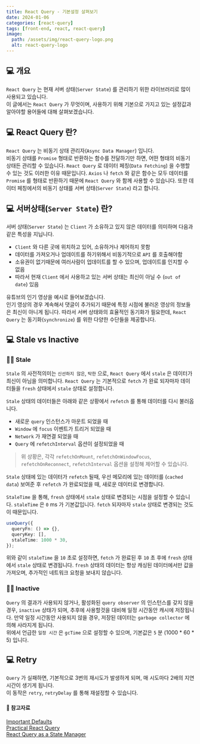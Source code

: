 ```yaml
---
title: React Query - 기본설정 살펴보기
date: 2024-01-06
categories: [react-query]
tags: [front-end, react, react-query]
image:
  path: /assets/img/react-query-logo.png
  alt: react-query-logo
---
```


## 💻 개요

`React Query` 는 현재 서버 상태(`Server State`) 를 관리하기 위한 라이브러리로 많이 사용되고 있습니다.  
이 글에서는 `React Query` 가 무엇이며, 사용하기 위해 기본으로 가지고 있는 설정값과 알아야할 용어들에 대해 살펴보겠습니다.

## 💻 React Query 란?

`React Query` 는 비동기 상태 관리자(`Async Data Manager`) 입니다.  
비동기 상태를 `Promise` 형태로 반환하는 함수를 전달하기만 하면, 어떤 형태의 비동기 상태든 관리할 수 있습니다. `React Query` 로 데이터 페칭(`Data Fetching`) 을 수행할 수 있는 것도 이러한 이유 때문입니다. `Axios` 나 `fetch` 와 같은 함수는 모두 데이터를 `Promise` 를 형태로 반환하기 때문에 `React Query` 와 함께 사용할 수 있습니다. 또한 데이터 페칭에서의 비동기 상태를 서버 상태(`Server State`) 라고 합니다.

## 💻 서버상태(`Server State`) 란?

서버 상태(`Server State`) 는 `Client` 가 소유하고 있지 않은 데이터를 의미하며 다음과 같은 특성을 지닙니다.

- `Client` 와 다른 곳에 위치하고 있어, 소유하거나 제어하지 못함
- 데이터를 가져오거나 업데이트를 하기위해서 비동기적으로 `API` 를 호출해야함
- 소유권이 없기때문에 여러사람이 업데이트를 할 수 있으며, 업데이트를 인지할 수 없음
- 따라서 현재 `Client` 에서 사용하고 있는 서버 상태는 최신이 아닐 수 (`out of date`) 있음

유튜브의 인기 영상을 예시로 들어보겠습니다.  
인기 영상의 경우 계속해서 댓글이 추가되기 때문에 특정 시점에 불러온 영상의 정보들은 최신이 아니게 됩니다.
따라서 서버 상태와의 효율적인 동기화가 필요한데, `React Query` 는 동기화(`synchronize`) 를 위한 다양한 수단들을 제공합니다.

## 💻 Stale vs Inactive

### 👨‍💻 Stale

`Stale` 의 사전적의미는 `신선하지 않은`, `탁한` 으로, `React Query` 에서 `stale` 은 데이터가 최신이 아님을 의미합니다. `React Query` 는 기본적으로 `fetch` 가 완료 되자마자 데이터들을 `fresh` 상태에서 `stale` 상태로 설정합니다.

`Stale` 상태의 데이터들은 아래와 같은 상황에서 `refetch` 를 통해 데이터를 다시 불러옵니다.

- 새로운 `query` 인스턴스가 마운트 되었을 때
- `Window` 에 `focus` 이벤트가 트리거 되었을 때
- `Network` 가 재연결 되었을 때
- `Query` 에 `refetchInterval` 옵션이 설정되었을 때

> 위 상황은, 각각 `refetchOnMount`, `refetchOnWindowFocus`, `refetchOnReconnect`, `refetchInterval` 옵션을 설정해 제어할 수 있습니다.

`Stale` 상태에 있는 데이터가 `refetch` 될때, 우선 메모리에 있는 데이터를 (`cached data`) 보여준 후 `refetch` 가 완료되었을 때, 새로운 데이터로 변경합니다.

`StaleTime` 을 통해, `fresh` 상태에서 `stale` 상태로 변경되는 시점을 설정할 수 있습니다. `staleTime` 은 `0` ms 가 기본값입니다. `fetch` 되자마자 `stale` 상태로 변경되는 것도 이 때문입니다.

```typescript
useQuery({
  queryFn: () => {},
  queryKey: [],
  staleTime: 1000 * 30,
});
```

위와 같이 `staleTime` 을 `10` 초로 설정하면, `fetch` 가 완료된 후 `10` 초 후에 `fresh` 상태에서 `stale` 상태로 변경됩니다. `fresh` 상태의 데이터는 항상 캐싱된 데이터에서만 값을 가져오며, 추가적인 네트워크 요청을 보내지 않습니다.

### 👨‍💻 Inactive

`Query` 의 결과가 사용되지 않거나, 활성화된 `query observer` 의 인스턴스를 갖지 않을 경우, `inactive` 상태가 되며, 추후에 사용할것을 대비해 일정 시간동안 캐시에 저장됩니다. 만약 일정 시간동안 사용되지 않을 경우, 저장된 데이터는 `garbage collector` 에 의해 사라지게 됩니다.  
위에서 언급한 `일정 시간` 은 `gcTime` 으로 설정할 수 있으며, 기본값은 `5` 분 (1000 \* 60 \* 5) 입니다.

## 💻 Retry

`Query` 가 실패하면, 기본적으로 3번의 재시도가 발생하게 되며, 매 시도마다 2배의 지연시간이 생기게 됩니다.  
이 동작은 `retry`, `retryDelay` 를 통해 재설정할 수 있습니다.

#### 📔 참고자료

[Important Defaults](https://tanstack.com/query/v4/docs/react/guides/important-defaults)  
[Practical React Query](https://tkdodo.eu/blog/practical-react-query)  
[React Query as a State Manager](https://tkdodo.eu/blog/react-query-as-a-state-manager)
